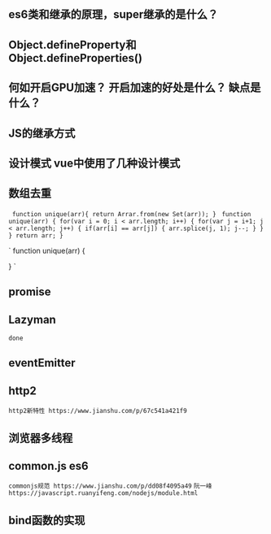 ## es6类和继承的原理，super继承的是什么？

## Object.defineProperty和Object.defineProperties()

## 何如开启GPU加速？ 开启加速的好处是什么？ 缺点是什么？

## JS的继承方式

## 设计模式 vue中使用了几种设计模式

## 数组去重 
` 
    function unique(arr){
       return Arrar.from(new Set(arr));
    } 
`
`
    function unique(arr) {
        for(var i = 0; i < arr.length; i++) {
            for(var j = i+1; j < arr.length; j++) {
                if(arr[i] == arr[j]) {
                    arr.splice(j, 1);
                    j--;
                }
            }
        }
        return arr;
    }
`

`
 function unique(arr) {
    
 }
`

## promise
  
## Lazyman

`done`

## eventEmitter

## http2

`http2新特性 https://www.jianshu.com/p/67c541a421f9`

## 浏览器多线程

## common.js es6

`commonjs规范 https://www.jianshu.com/p/dd08f4095a49`
`阮一峰 https://javascript.ruanyifeng.com/nodejs/module.html`

## bind函数的实现

